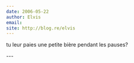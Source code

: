 ```yaml
---
date: 2006-05-22
author: Elvis
email: 
site: http://blog.re/elvis
---
```


<p>tu leur paies une petite bière pendant les pauses?</p>
---
